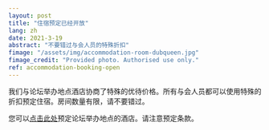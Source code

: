 ```yaml
---
layout: post
title: "住宿预定已经开放"
lang: zh
date: 2021-3-19
abstract: "不要错过与会人员的特殊折扣"
fimage: "/assets/img/accommodation-room-dubqueen.jpg"
fimage_credit: "Provided photo. Authorised use only."
ref: accommodation-booking-open
---
```

我们与论坛举办地点酒店协商了特殊的优待价格。所有与会人员都可以使用特殊的折扣预定住宿。房间数量有限，请不要错过。

您可以[点击此处](/zh/logistics/#accommodation)预定论坛举办地点的酒店。请注意预定条款。

